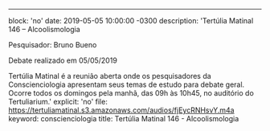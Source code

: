 ---
block: 'no'
date: 2019-05-05 10:00:00 -0300
description: 'Tertúlia Matinal 146 – Alcoolismologia


  Pesquisador: Bruno Bueno


  Debate realizado em 05/05/2019


  Tertúlia Matinal é a reunião aberta onde os pesquisadores da Conscienciologia apresentam
  seus temas de estudo para debate geral. Ocorre todos os domingos pela manhã, das
  09h às 10h45, no auditório do Tertuliarium.'
explicit: 'no'
file: https://tertuliamatinal.s3.amazonaws.com/audios/fjEycRNHsvY.m4a
keyword: conscienciologia
title: Tertúlia Matinal 146 - Alcoolismologia
